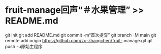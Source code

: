 # fruit-manage回声“＃水果管理” >> README.md 
git init 
git add README.md 
git commit -m“首次提交” 
git branch -M main 
git remote add origin https://github.com/zc-zhangchen/fruit- manage.git
 git push -u原始主程序
                
